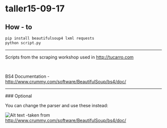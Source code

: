# taller15-09-17

## How - to
```bash
pip install beautifulsoup4 lxml requests 
python script.py
```


<hr>

Scripts from the scraping workshop used in http://tucarro.com

<br>

BS4 Documentation - http://www.crummy.com/software/BeautifulSoup/bs4/doc/

<hr>
### Optional

You can change the parser and use these instead:
<br>

![Alt text](https://i.imgur.com/4zVcHtB.png "Optional title")
-taken from http://www.crummy.com/software/BeautifulSoup/bs4/doc/
